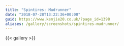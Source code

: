 ```yaml
---
title: "Spintires: Mudrunner"
date: "2018-07-28T13:22:36+00:00"
guid: https://www.kenjie20.co.uk/?page_id=1398
aliases: /gallery/screenshots/spintires-mudrunner/
---
```


{{< gallery >}}
